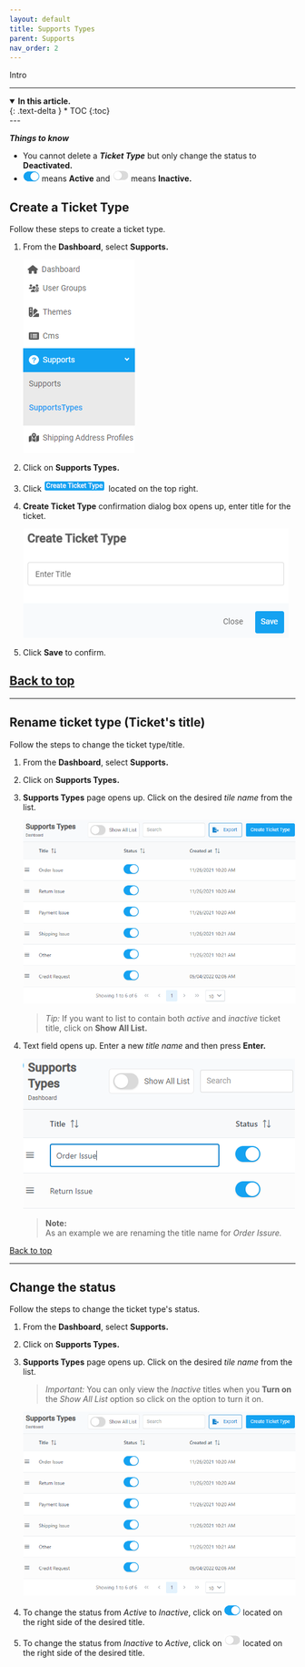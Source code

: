 ```yaml
---
layout: default
title: Supports Types
parent: Supports
nav_order: 2
---
```


Intro

---

<details open markdown="block">
  <summary>
    <b>In this article.</b>
  </summary>
  {: .text-delta }
* TOC
{:toc}
</details>
---

<b> _Things to know_ </b>

- You cannot delete a **_Ticket Type_** but only change the status to **Deactivated.**
- ![active_button](../../images/buttons/on.png) means **Active** and ![inactive_button](../../images/buttons/off.png) means **Inactive.**

## Create a Ticket Type

Follow these steps to create a ticket type.

1. From the **Dashboard**, select **Supports.**

   ![support_type_dashboard](../../images/dsupports/st_dashboard.png)

2. Click on **Supports Types.**

3. Click ![create_ticket_type_button](../../images/buttons/createtickettype.png) located on the top right.

4. **Create Ticket Type** confirmation dialog box opens up, enter title for the ticket.

   ![create_ticket_type_confirmation](../../images/dsupports/cttype.png)

5. Click **Save** to confirm.

## <a href="#top" id="back-to-top">Back to top</a>

---

## Rename ticket type (Ticket's title)

Follow the steps to change the ticket type/title.

1. From the **Dashboard**, select **Supports.**
2. Click on **Supports Types.**
3. **Supports Types** page opens up. Click on the desired _tile name_ from the list.

   ![supports_types_page](../../images/dsupports/stypes_page.png)

   > _Tip:_ If you want to list to contain both _active_ and _inactive_ ticket title, click on **Show All List.**

4. Text field opens up. Enter a new _title name_ and then press **Enter.**

   ![edit_title](../../images/dsupports/edit_title.png)

   > **Note:** <br> As an example we are renaming the title name for _Order Issure._

<a href="#top" id="back-to-top">Back to top</a>

---

## Change the status

Follow the steps to change the ticket type's status.

1. From the **Dashboard**, select **Supports.**
2. Click on **Supports Types.**
3. **Supports Types** page opens up. Click on the desired _tile name_ from the list.

   > _Important:_ You can only view the _Inactive_ titles when you **Turn on** the _Show All List_ option so click on the option to turn it on.

   ![supports_types_page](../../images/dsupports/stypes_page.png)

4. To change the status from _Active_ to _Inactive_, click on ![active_button](../../images/buttons/on.png) located on the right side of the desired title.
5. To change the status from _Inactive_ to _Active_, click on ![inactive_button](../../images/buttons/off.png) located on the right side of the desired title.
